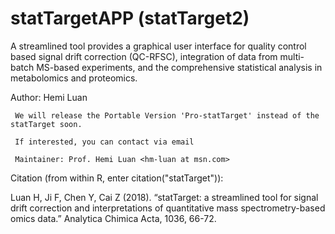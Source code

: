 #  statTargetAPP (statTarget2)

A streamlined tool provides a graphical user interface for quality control based signal drift correction (QC-RFSC), integration of data from multi-batch MS-based experiments, and the comprehensive statistical analysis in metabolomics and proteomics.

Author: Hemi Luan

     We will release the Portable Version 'Pro-statTarget' instead of the statTarget soon.

     If interested, you can contact via email

     Maintainer: Prof. Hemi Luan <hm-luan at msn.com>

Citation (from within R, enter citation("statTarget")):

Luan H, Ji F, Chen Y, Cai Z (2018). “statTarget: a streamlined tool for signal drift correction and interpretations of quantitative mass spectrometry-based omics data.” Analytica Chimica Acta, 1036, 66-72.
